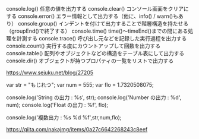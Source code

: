 console.log() 任意の値を出力する
console.clear() コンソール画面をクリアにする
console.error() エラー情報として出力する（他に、info() / warn()もあり）
console.group() インデントを付けて出力することで階層構造を持たせる（groupEnd()で終了する）
console.time() time()〜timeEnd()までの間にある処理を計測する
console.trace() 呼び出し元などを記録した実行過程を出力する
console.count() 実行する度にカウントアップして回数を出力する
console.table() 配列やオブジェクトなどの構造をテーブル表にして出力する
console.dir() オブジェクトが持つプロパティの一覧をリストで出力する

https://www.sejuku.net/blog/27205

var str = "もじれつ";
var num = 555;
var flo = 1.7320508075;

console.log('String の出力 : %s', str);
console.log('Number の出力 : %d', num);
console.log('Float の出力 : %f', flo);

console.log('複数出力 : %s %d %f',str,num,flo);

https://qiita.com/nakajmg/items/0a27c6642268243c8eef
